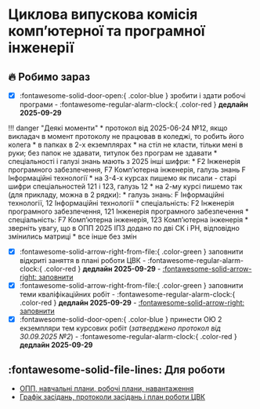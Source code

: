 # Циклова випускова комісія компʼютерної та програмної інженерії

## 🔥 Робимо зараз

- [x] :fontawesome-solid-door-open:{ .color-blue } зробити і здати робочі програми -
:fontawesome-regular-alarm-clock:{ .color-red } **дедлайн 2025-09-29**

!!! danger "Деякі моменти"
    * протокол від 2025-06-24 №12, якщо викладач в момент протоколу не працював в коледжі, то робить його колега
    * в папках в 2-х екземплярах
    * на стіл не класти, тільки мені в руки; без папок не здавати, титулок без програм не здавати
    * спеціальності і галузі знань мають з 2025 інші шифри:
        * F2 Інженерія програмного забезпечення, F7 Компʼютерна інженерія, галузь знань F Інформаційні технології
        * на 3-4-х курсах пишемо як писали - старі шифри спеціальностей 121 і 123, галузь 12
        * на 2-му курсі пишемо так (для прикладу, можна в 2 рядки):
            * галузь знань: F Інформаційні технології, 12 Інформаційні технології
            * спеціальність: F2 Інженерія програмного забезпечення, 121 Інженерія програмного забезпечення
            * спеціальність: F7 Компʼютерна інженерія, 123 Компʼютерна інженерія
    * зверніть увагу, що в ОПП 2025 ІПЗ додано по дві СК і РН, відповідно змінились матриці
    * все інше без змін

- [x] :fontawesome-solid-arrow-right-from-file:{ .color-green } заповнити відкриті заняття в плані роботи ЦВК - :fontawesome-regular-alarm-clock:{ .color-red } **дедлайн 2025-09-29** - [:fontawesome-solid-arrow-right: заповнити](https://www.icloud.com/pages/073hqmH2ClrOW5EvKqw_kONPg)
- [x] :fontawesome-solid-arrow-right-from-file:{ .color-green } заповнити теми кваліфікаційних робіт - :fontawesome-regular-alarm-clock:{ .color-red } **дедлайн 2025-09-29** - [:fontawesome-solid-arrow-right: заповнити](https://www.icloud.com/pages/073hqmH2ClrOW5EvKqw_kONPg)
- [x] :fontawesome-solid-door-open:{ .color-blue } принести ОЮ 2 екземпляри тем курсових робіт (*затверджено протокол від 30.09.2025 №2*) - :fontawesome-regular-alarm-clock:{ .color-red } **дедлайн 2025-09-29**

## :fontawesome-solid-file-lines: Для роботи

- [ОПП, навчальні плани, робочі плани, навантаження](pages/opp.md)
- [Графік засідань, протоколи засідань і план роботи ЦВК](pages/prot.md)
